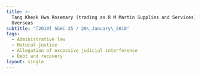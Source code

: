 ```yaml
---
title: >-
  Tang Kheok Hwa Rosemary (trading as R M Martin Supplies and Services) v Jaldhi
  Overseas
subtitle: "[2010] SGHC 25 / 20\_January\_2010"
tags:
  - Administrative law
  - Natural justice
  - Allegation of excessive judicial interference
  - Debt and recovery
layout: single
---
```


